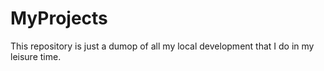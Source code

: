 # MyProjects
This repository is just a dumop of all my local development that I do in my leisure time.
